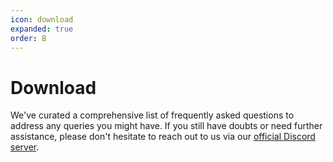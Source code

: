 ```yaml
---
icon: download
expanded: true
order: B
---
```


# Download

We've curated a comprehensive list of frequently asked questions to address any queries you might have. If you still have doubts or need further assistance, please don't hesitate to reach out to us via our [official Discord server](https://discord.gg/IAHispano).
